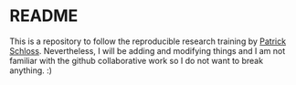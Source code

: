 # README

This is a repository to follow the reproducible research training by [Patrick Schloss](https://www.youtube.com/watch?v=olu821RTQA8). Nevertheless, I will be adding and modifying things and I am not familiar with the github collaborative work so I do not want to break anything. :)
